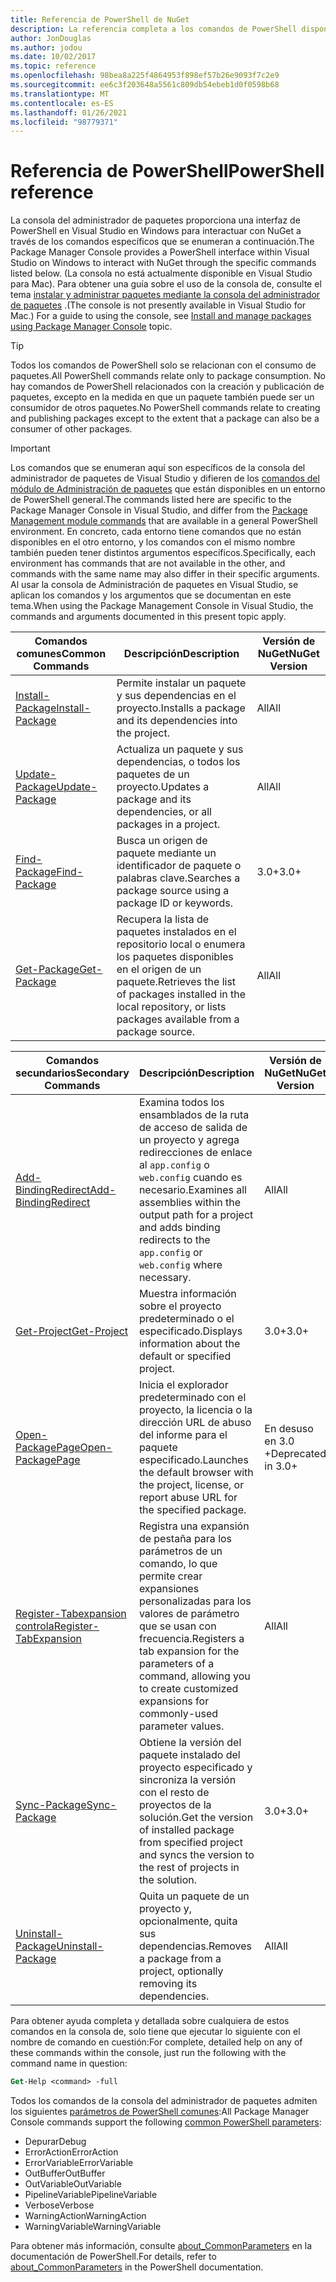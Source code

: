```yaml
---
title: Referencia de PowerShell de NuGet
description: La referencia completa a los comandos de PowerShell disponibles en la consola del administrador de paquetes NuGet en Visual Studio.
author: JonDouglas
ms.author: jodou
ms.date: 10/02/2017
ms.topic: reference
ms.openlocfilehash: 98bea8a225f4864953f898ef57b26e9093f7c2e9
ms.sourcegitcommit: ee6c3f203648a5561c809db54ebeb1d0f0598b68
ms.translationtype: MT
ms.contentlocale: es-ES
ms.lasthandoff: 01/26/2021
ms.locfileid: "98779371"
---
```

# <a name="powershell-reference"></a><span data-ttu-id="04d31-103">Referencia de PowerShell</span><span class="sxs-lookup"><span data-stu-id="04d31-103">PowerShell reference</span></span>

<span data-ttu-id="04d31-104">La consola del administrador de paquetes proporciona una interfaz de PowerShell en Visual Studio en Windows para interactuar con NuGet a través de los comandos específicos que se enumeran a continuación.</span><span class="sxs-lookup"><span data-stu-id="04d31-104">The Package Manager Console provides a PowerShell interface within Visual Studio on Windows to interact with NuGet through the specific commands listed below.</span></span> <span data-ttu-id="04d31-105">(La consola no está actualmente disponible en Visual Studio para Mac). Para obtener una guía sobre el uso de la consola de, consulte el tema [instalar y administrar paquetes mediante la consola del administrador de paquetes](../consume-packages/install-use-packages-powershell.md) .</span><span class="sxs-lookup"><span data-stu-id="04d31-105">(The console is not presently available in Visual Studio for Mac.) For a guide to using the console, see [Install and manage packages using Package Manager Console](../consume-packages/install-use-packages-powershell.md) topic.</span></span>

> [!Tip]
> <span data-ttu-id="04d31-106">Todos los comandos de PowerShell solo se relacionan con el consumo de paquetes.</span><span class="sxs-lookup"><span data-stu-id="04d31-106">All PowerShell commands relate only to package consumption.</span></span> <span data-ttu-id="04d31-107">No hay comandos de PowerShell relacionados con la creación y publicación de paquetes, excepto en la medida en que un paquete también puede ser un consumidor de otros paquetes.</span><span class="sxs-lookup"><span data-stu-id="04d31-107">No PowerShell commands relate to creating and publishing packages except to the extent that a package can also be a consumer of other packages.</span></span>

> [!Important]
> <span data-ttu-id="04d31-108">Los comandos que se enumeran aquí son específicos de la consola del administrador de paquetes de Visual Studio y difieren de los [comandos del módulo de Administración de paquetes](/powershell/module/packagemanagement/?view=powershell-6) que están disponibles en un entorno de PowerShell general.</span><span class="sxs-lookup"><span data-stu-id="04d31-108">The commands listed here are specific to the Package Manager Console in Visual Studio, and differ from the [Package Management module commands](/powershell/module/packagemanagement/?view=powershell-6) that are available in a general PowerShell environment.</span></span> <span data-ttu-id="04d31-109">En concreto, cada entorno tiene comandos que no están disponibles en el otro entorno, y los comandos con el mismo nombre también pueden tener distintos argumentos específicos.</span><span class="sxs-lookup"><span data-stu-id="04d31-109">Specifically, each environment has commands that are not available in the other, and commands with the same name may also differ in their specific arguments.</span></span> <span data-ttu-id="04d31-110">Al usar la consola de Administración de paquetes en Visual Studio, se aplican los comandos y los argumentos que se documentan en este tema.</span><span class="sxs-lookup"><span data-stu-id="04d31-110">When using the Package Management Console in Visual Studio, the commands and arguments documented in this present topic apply.</span></span>

| <span data-ttu-id="04d31-111">Comandos comunes</span><span class="sxs-lookup"><span data-stu-id="04d31-111">Common Commands</span></span> | <span data-ttu-id="04d31-112">Descripción</span><span class="sxs-lookup"><span data-stu-id="04d31-112">Description</span></span> | <span data-ttu-id="04d31-113">Versión de NuGet</span><span class="sxs-lookup"><span data-stu-id="04d31-113">NuGet Version</span></span> |
| --- | --- | --- |
| [<span data-ttu-id="04d31-114">Install-Package</span><span class="sxs-lookup"><span data-stu-id="04d31-114">Install-Package</span></span>](ps-reference/ps-ref-install-package.md) | <span data-ttu-id="04d31-115">Permite instalar un paquete y sus dependencias en el proyecto.</span><span class="sxs-lookup"><span data-stu-id="04d31-115">Installs a package and its dependencies into the project.</span></span> | <span data-ttu-id="04d31-116">All</span><span class="sxs-lookup"><span data-stu-id="04d31-116">All</span></span> |
| [<span data-ttu-id="04d31-117">Update-Package</span><span class="sxs-lookup"><span data-stu-id="04d31-117">Update-Package</span></span>](ps-reference/ps-ref-update-package.md) | <span data-ttu-id="04d31-118">Actualiza un paquete y sus dependencias, o todos los paquetes de un proyecto.</span><span class="sxs-lookup"><span data-stu-id="04d31-118">Updates a package and its dependencies, or all packages in a project.</span></span> | <span data-ttu-id="04d31-119">All</span><span class="sxs-lookup"><span data-stu-id="04d31-119">All</span></span> |
| [<span data-ttu-id="04d31-120">Find-Package</span><span class="sxs-lookup"><span data-stu-id="04d31-120">Find-Package</span></span>](ps-reference/ps-ref-find-package.md) | <span data-ttu-id="04d31-121">Busca un origen de paquete mediante un identificador de paquete o palabras clave.</span><span class="sxs-lookup"><span data-stu-id="04d31-121">Searches a package source using a package ID or keywords.</span></span> | <span data-ttu-id="04d31-122">3.0+</span><span class="sxs-lookup"><span data-stu-id="04d31-122">3.0+</span></span> |
| [<span data-ttu-id="04d31-123">Get-Package</span><span class="sxs-lookup"><span data-stu-id="04d31-123">Get-Package</span></span>](ps-reference/ps-ref-get-package.md) | <span data-ttu-id="04d31-124">Recupera la lista de paquetes instalados en el repositorio local o enumera los paquetes disponibles en el origen de un paquete.</span><span class="sxs-lookup"><span data-stu-id="04d31-124">Retrieves the list of packages installed in the local repository, or lists packages available from a package source.</span></span> | <span data-ttu-id="04d31-125">All</span><span class="sxs-lookup"><span data-stu-id="04d31-125">All</span></span> |

| <span data-ttu-id="04d31-126">Comandos secundarios</span><span class="sxs-lookup"><span data-stu-id="04d31-126">Secondary Commands</span></span> | <span data-ttu-id="04d31-127">Descripción</span><span class="sxs-lookup"><span data-stu-id="04d31-127">Description</span></span> | <span data-ttu-id="04d31-128">Versión de NuGet</span><span class="sxs-lookup"><span data-stu-id="04d31-128">NuGet Version</span></span> |
| --- | --- | --- |
| [<span data-ttu-id="04d31-129">Add-BindingRedirect</span><span class="sxs-lookup"><span data-stu-id="04d31-129">Add-BindingRedirect</span></span>](ps-reference/ps-ref-add-bindingredirect.md) | <span data-ttu-id="04d31-130">Examina todos los ensamblados de la ruta de acceso de salida de un proyecto y agrega redirecciones de enlace al `app.config` o `web.config` cuando es necesario.</span><span class="sxs-lookup"><span data-stu-id="04d31-130">Examines all assemblies within the output path for a project and adds binding redirects to the `app.config` or `web.config` where necessary.</span></span> | <span data-ttu-id="04d31-131">All</span><span class="sxs-lookup"><span data-stu-id="04d31-131">All</span></span> |
| [<span data-ttu-id="04d31-132">Get-Project</span><span class="sxs-lookup"><span data-stu-id="04d31-132">Get-Project</span></span>](ps-reference/ps-ref-get-project.md) | <span data-ttu-id="04d31-133">Muestra información sobre el proyecto predeterminado o el especificado.</span><span class="sxs-lookup"><span data-stu-id="04d31-133">Displays information about the default or specified project.</span></span> | <span data-ttu-id="04d31-134">3.0+</span><span class="sxs-lookup"><span data-stu-id="04d31-134">3.0+</span></span> |
| [<span data-ttu-id="04d31-135">Open-PackagePage</span><span class="sxs-lookup"><span data-stu-id="04d31-135">Open-PackagePage</span></span>](ps-reference/ps-ref-open-packagepage.md) | <span data-ttu-id="04d31-136">Inicia el explorador predeterminado con el proyecto, la licencia o la dirección URL de abuso del informe para el paquete especificado.</span><span class="sxs-lookup"><span data-stu-id="04d31-136">Launches the default browser with the project, license, or report abuse URL for the specified package.</span></span> | <span data-ttu-id="04d31-137">En desuso en 3.0 +</span><span class="sxs-lookup"><span data-stu-id="04d31-137">Deprecated in 3.0+</span></span> |
| [<span data-ttu-id="04d31-138">Register-Tabexpansion controla</span><span class="sxs-lookup"><span data-stu-id="04d31-138">Register-TabExpansion</span></span>](ps-reference/ps-ref-register-tabexpansion.md) | <span data-ttu-id="04d31-139">Registra una expansión de pestaña para los parámetros de un comando, lo que permite crear expansiones personalizadas para los valores de parámetro que se usan con frecuencia.</span><span class="sxs-lookup"><span data-stu-id="04d31-139">Registers a tab expansion for the parameters of a command, allowing you to create customized expansions for commonly-used parameter values.</span></span> | <span data-ttu-id="04d31-140">All</span><span class="sxs-lookup"><span data-stu-id="04d31-140">All</span></span> |
| [<span data-ttu-id="04d31-141">Sync-Package</span><span class="sxs-lookup"><span data-stu-id="04d31-141">Sync-Package</span></span>](ps-reference/ps-ref-sync-package.md) | <span data-ttu-id="04d31-142">Obtiene la versión del paquete instalado del proyecto especificado y sincroniza la versión con el resto de proyectos de la solución.</span><span class="sxs-lookup"><span data-stu-id="04d31-142">Get the version of installed package from specified project and syncs the version to the rest of projects in the solution.</span></span> | <span data-ttu-id="04d31-143">3.0+</span><span class="sxs-lookup"><span data-stu-id="04d31-143">3.0+</span></span> |
| [<span data-ttu-id="04d31-144">Uninstall-Package</span><span class="sxs-lookup"><span data-stu-id="04d31-144">Uninstall-Package</span></span>](ps-reference/ps-ref-uninstall-package.md) | <span data-ttu-id="04d31-145">Quita un paquete de un proyecto y, opcionalmente, quita sus dependencias.</span><span class="sxs-lookup"><span data-stu-id="04d31-145">Removes a package from a project, optionally removing its dependencies.</span></span> | <span data-ttu-id="04d31-146">All</span><span class="sxs-lookup"><span data-stu-id="04d31-146">All</span></span> |

<span data-ttu-id="04d31-147">Para obtener ayuda completa y detallada sobre cualquiera de estos comandos en la consola de, solo tiene que ejecutar lo siguiente con el nombre de comando en cuestión:</span><span class="sxs-lookup"><span data-stu-id="04d31-147">For complete, detailed help on any of these commands within the console, just run the following with the command name in question:</span></span>

```ps
Get-Help <command> -full
```

<span data-ttu-id="04d31-148">Todos los comandos de la consola del administrador de paquetes admiten los siguientes [parámetros de PowerShell comunes](/powershell/module/microsoft.powershell.core/about/about_commonparameters):</span><span class="sxs-lookup"><span data-stu-id="04d31-148">All Package Manager Console commands support the following [common PowerShell parameters](/powershell/module/microsoft.powershell.core/about/about_commonparameters):</span></span>

- <span data-ttu-id="04d31-149">Depurar</span><span class="sxs-lookup"><span data-stu-id="04d31-149">Debug</span></span>
- <span data-ttu-id="04d31-150">ErrorAction</span><span class="sxs-lookup"><span data-stu-id="04d31-150">ErrorAction</span></span>
- <span data-ttu-id="04d31-151">ErrorVariable</span><span class="sxs-lookup"><span data-stu-id="04d31-151">ErrorVariable</span></span>
- <span data-ttu-id="04d31-152">OutBuffer</span><span class="sxs-lookup"><span data-stu-id="04d31-152">OutBuffer</span></span>
- <span data-ttu-id="04d31-153">OutVariable</span><span class="sxs-lookup"><span data-stu-id="04d31-153">OutVariable</span></span>
- <span data-ttu-id="04d31-154">PipelineVariable</span><span class="sxs-lookup"><span data-stu-id="04d31-154">PipelineVariable</span></span>
- <span data-ttu-id="04d31-155">Verbose</span><span class="sxs-lookup"><span data-stu-id="04d31-155">Verbose</span></span>
- <span data-ttu-id="04d31-156">WarningAction</span><span class="sxs-lookup"><span data-stu-id="04d31-156">WarningAction</span></span>
- <span data-ttu-id="04d31-157">WarningVariable</span><span class="sxs-lookup"><span data-stu-id="04d31-157">WarningVariable</span></span>

<span data-ttu-id="04d31-158">Para obtener más información, consulte [about_CommonParameters](/powershell/module/microsoft.powershell.core/about/about_commonparameters) en la documentación de PowerShell.</span><span class="sxs-lookup"><span data-stu-id="04d31-158">For details, refer to [about_CommonParameters](/powershell/module/microsoft.powershell.core/about/about_commonparameters) in the PowerShell documentation.</span></span>